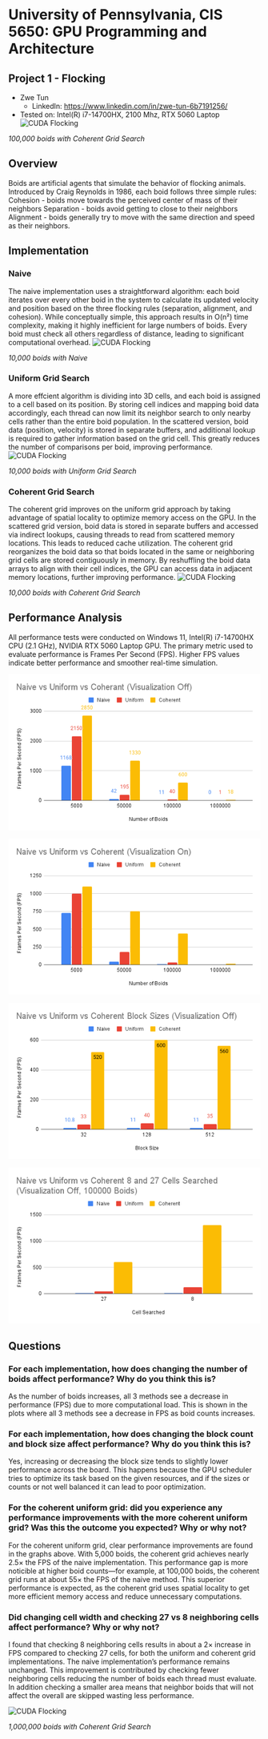 # University of Pennsylvania, CIS 5650: GPU Programming and Architecture
## Project 1 - Flocking

* Zwe Tun
  * LinkedIn: https://www.linkedin.com/in/zwe-tun-6b7191256/
* Tested on: Intel(R) i7-14700HX, 2100 Mhz, RTX 5060 Laptop
![CUDA Flocking](images/CUDA-Flocking.gif)

*100,000 boids with Coherent Grid Search* 
## Overview 
Boids are artificial agents that simulate the behavior of flocking animals. Introduced by Craig Reynolds in 1986, each boid follows three simple rules:
Cohesion - boids move towards the perceived center of mass of their neighbors
Separation - boids avoid getting to close to their neighbors
Alignment - boids generally try to move with the same direction and speed as their neighbors.

## Implementation 

### Naive 
The naive implementation uses a straightforward algorithm: each boid iterates over every other boid in the system to calculate its updated velocity and position based on the three flocking rules (separation, alignment, and cohesion).
While conceptually simple, this approach results in O(n²) time complexity, making it highly inefficient for large numbers of boids. Every boid must check all others regardless of distance, leading to significant computational overhead.
![CUDA Flocking](images/Naive-CUDA-Flocking.gif)

*10,000 boids with Naive*

### Uniform Grid Search
A more effcient algorithm is dividing into 3D cells, and each boid is assigned to a cell based on its position. By storing cell indices and mapping boid data accordingly, each thread can now limit its neighbor search to only nearby cells rather than the entire boid population.
In the scattered version, boid data (position, velocity) is stored in separate buffers, and additional lookup is required to gather information based on the grid cell. This greatly reduces the number of comparisons per boid, improving performance. 
![CUDA Flocking](images/Uniform-CUDA-Flocking.gif)

*10,000 boids with Uniform Grid Search*

### Coherent Grid Search 
The coherent grid improves on the uniform grid approach by taking advantage of spatial locality to optimize memory access on the GPU. In the scattered grid version, boid data is stored in separate buffers and accessed via indirect lookups, causing threads to read from scattered memory locations. This leads to reduced cache utilization. The coherent grid reorganizes the boid data so that boids located in the same or neighboring grid cells are stored contiguously in memory. By reshuffling the boid data arrays to align with their cell indices, the GPU can access data in adjacent memory locations, further improving performance. 
![CUDA Flocking](images/Coherant-CUDA-Flocking.gif)

*10,000 boids with Coherent Grid Search*  

## Performance Analysis

All performance tests were conducted on Windows 11, Intel(R) i7-14700HX CPU (2.1 GHz), NVIDIA RTX 5060 Laptop GPU. The primary metric used to evaluate performance is Frames Per Second (FPS). Higher FPS values indicate better performance and smoother real-time simulation.

![CUDA Flocking](images/Off.png)

![CUDA Flocking](images/On.png)

![CUDA Flocking](images/Blocks.png)

![CUDA Flocking](images/CellSearched.png)

## Questions 
### For each implementation, how does changing the number of boids affect performance? Why do you think this is?

As the number of boids increases, all 3 methods see a decrease in performance (FPS) due to more computational load. This is shown in the plots where all 3 methods see a decrease in FPS as boid counts increases. 

### For each implementation, how does changing the block count and block size affect performance? Why do you think this is?

Yes, increasing or decreasing the block size tends to slightly lower performance across the board. This happens because the GPU scheduler tries to optimize its task based on the given resources, and if the sizes or counts or not well balanced it can lead to poor optimization. 

### For the coherent uniform grid: did you experience any performance improvements with the more coherent uniform grid? Was this the outcome you expected? Why or why not?

For the coherent uniform grid, clear performance improvements are found in the graphs above. With 5,000 boids, the coherent grid achieves nearly 2.5× the FPS of the naive implementation. This performance gap is more noticible at higher boid counts—for example, at 100,000 boids, the coherent grid runs at about 55× the FPS of the naive method. This superior performance is expected, as the coherent grid uses spatial locality to get more efficient memory access and reduce unnecessary computations.

### Did changing cell width and checking 27 vs 8 neighboring cells affect performance? Why or why not?

I found that checking 8 neighboring cells results in about a 2× increase in FPS compared to checking 27 cells, for both the uniform and coherent grid implementations. The naive implementation’s performance remains unchanged. This improvement is contributed by checking fewer neighboring cells reducing the number of boids each thread must evaluate. In addition checking a smaller area means that neighbor boids that will not affect the overall are skipped wasting less performance. 


![CUDA Flocking](images/Million-CUDA-Flocking.gif)

*1,000,000 boids with Coherent Grid Search*
